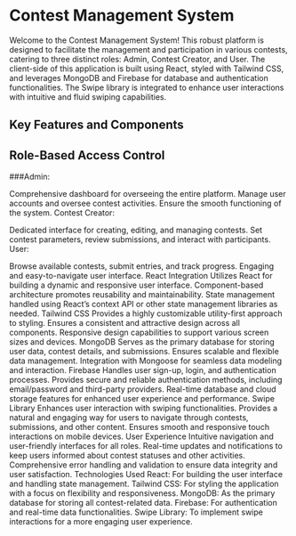 

# Contest Management System
Welcome to the Contest Management System! This robust platform is designed to facilitate the management and participation in various contests, catering to three distinct roles: Admin, Contest Creator, and User. The client-side of this application is built using React, styled with Tailwind CSS, and leverages MongoDB and Firebase for database and authentication functionalities. The Swipe library is integrated to enhance user interactions with intuitive and fluid swiping capabilities.

## Key Features and Components
## Role-Based Access Control
###Admin:

Comprehensive dashboard for overseeing the entire platform.
Manage user accounts and oversee contest activities.
Ensure the smooth functioning of the system.
Contest Creator:

Dedicated interface for creating, editing, and managing contests.
Set contest parameters, review submissions, and interact with participants.
User:

Browse available contests, submit entries, and track progress.
Engaging and easy-to-navigate user interface.
React Integration
Utilizes React for building a dynamic and responsive user interface.
Component-based architecture promotes reusability and maintainability.
State management handled using React’s context API or other state management libraries as needed.
Tailwind CSS
Provides a highly customizable utility-first approach to styling.
Ensures a consistent and attractive design across all components.
Responsive design capabilities to support various screen sizes and devices.
MongoDB
Serves as the primary database for storing user data, contest details, and submissions.
Ensures scalable and flexible data management.
Integration with Mongoose for seamless data modeling and interaction.
Firebase
Handles user sign-up, login, and authentication processes.
Provides secure and reliable authentication methods, including email/password and third-party providers.
Real-time database and cloud storage features for enhanced user experience and performance.
Swipe Library
Enhances user interaction with swiping functionalities.
Provides a natural and engaging way for users to navigate through contests, submissions, and other content.
Ensures smooth and responsive touch interactions on mobile devices.
User Experience
Intuitive navigation and user-friendly interfaces for all roles.
Real-time updates and notifications to keep users informed about contest statuses and other activities.
Comprehensive error handling and validation to ensure data integrity and user satisfaction.
Technologies Used
React: For building the user interface and handling state management.
Tailwind CSS: For styling the application with a focus on flexibility and responsiveness.
MongoDB: As the primary database for storing all contest-related data.
Firebase: For authentication and real-time data functionalities.
Swipe Library: To implement swipe interactions for a more engaging user experience.
 
